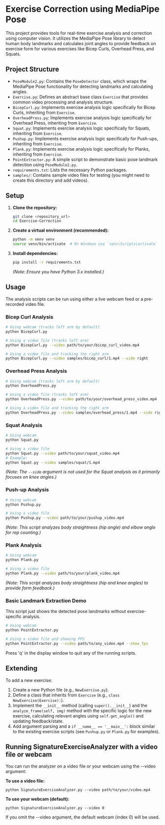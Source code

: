 # Exercise Correction using MediaPipe Pose

This project provides tools for real-time exercise analysis and correction using computer vision. It utilizes the MediaPipe Pose library to detect human body landmarks and calculates joint angles to provide feedback on exercise form for various exercises like Bicep Curls, Overhead Press, and Squats.

## Project Structure

-   `PoseModule2.py`: Contains the `PoseDetector` class, which wraps the MediaPipe Pose functionality for detecting landmarks and calculating angles.
-   `Exercise.py`: Defines an abstract base class `Exercise` that provides common video processing and analysis structure.
-   `BicepCurl.py`: Implements exercise analysis logic specifically for Bicep Curls, inheriting from `Exercise`.
-   `OverheadPress.py`: Implements exercise analysis logic specifically for Overhead Press, inheriting from `Exercise`.
-   `Squat.py`: Implements exercise analysis logic specifically for Squats, inheriting from `Exercise`.
-   `Pushup.py`: Implements exercise analysis logic specifically for Push-ups, inheriting from `Exercise`.
-   `Plank.py`: Implements exercise analysis logic specifically for Planks, inheriting from `Exercise`.
-   `PointExtractor.py`: A simple script to demonstrate basic pose landmark detection using `PoseModule2.py`.
-   `requirements.txt`: Lists the necessary Python packages.
-   `samples/`: Contains sample video files for testing (you might need to create this directory and add videos).

## Setup

1.  **Clone the repository:**
    ```bash
    git clone <repository_url>
    cd Exercise-Correction
    ```
2.  **Create a virtual environment (recommended):**
    ```bash
    python -m venv venv
    source venv/bin/activate  # On Windows use `venv\Scripts\activate`
    ```
3.  **Install dependencies:**
    ```bash
    pip install -r requirements.txt
    ```
    *(Note: Ensure you have Python 3.x installed.)*

## Usage

The analysis scripts can be run using either a live webcam feed or a pre-recorded video file.

### Bicep Curl Analysis

```bash
# Using webcam (tracks left arm by default)
python BicepCurl.py

# Using a video file (tracks left arm)
python BicepCurl.py --video path/to/your/bicep_curl_video.mp4

# Using a video file and tracking the right arm
python BicepCurl.py --video samples/bicep_curl/1.mp4 --side right
```

### Overhead Press Analysis

```bash
# Using webcam (tracks left arm by default)
python OverheadPress.py

# Using a video file (tracks left arm)
python OverheadPress.py --video path/to/your/overhead_press_video.mp4

# Using a video file and tracking the right arm
python OverheadPress.py --video samples/overhead_press/1.mp4 --side right
```

### Squat Analysis

```bash
# Using webcam
python Squat.py

# Using a video file
python Squat.py --video path/to/your/squat_video.mp4
# Example:
python Squat.py --video samples/squat/1.mp4
```
*(Note: The `--side` argument is not used for the Squat analysis as it primarily focuses on knee angles.)*

### Push-up Analysis

```bash
# Using webcam
python Pushup.py

# Using a video file
python Pushup.py --video path/to/your/pushup_video.mp4
```
*(Note: This script analyzes body straightness (hip angle) and elbow angle for rep counting.)*

### Plank Analysis

```bash
# Using webcam
python Plank.py

# Using a video file
python Plank.py --video path/to/your/plank_video.mp4
```
*(Note: This script analyzes body straightness (hip and knee angles) to provide form feedback.)*

### Basic Landmark Extraction Demo

This script just shows the detected pose landmarks without exercise-specific analysis.

```bash
# Using webcam
python PointExtractor.py

# Using a video file and showing FPS
python PointExtractor.py --video path/to/any_video.mp4 --show_fps
```

Press 'q' in the display window to quit any of the running scripts.

## Extending

To add a new exercise:
1.  Create a new Python file (e.g., `NewExercise.py`).
2.  Define a class that inherits from `Exercise` (e.g., `class NewExercise(Exercise):`).
3.  Implement the `__init__` method (calling `super().__init__`) and the `analyze_frame(self, img)` method with the specific logic for the new exercise, calculating relevant angles using `self.get_angle()` and updating feedback/state.
4.  Add argument parsing and a `if __name__ == '__main__':` block similar to the existing exercise scripts (see `Pushup.py` or `Plank.py` for examples).

## Running SignatureExerciseAnalyzer with a video file or webcam

You can run the analyzer on a video file or your webcam using the --video argument:

**To use a video file:**
```
python SignatureExerciseAnalyzer.py --video path/to/your/video.mp4
```

**To use your webcam (default):**
```
python SignatureExerciseAnalyzer.py --video 0
```

If you omit the --video argument, the default webcam (index 0) will be used.
